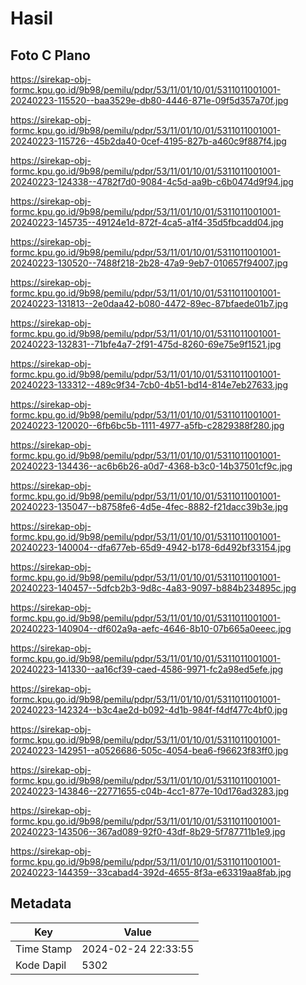 # Hasil

## Foto C Plano

https://sirekap-obj-formc.kpu.go.id/9b98/pemilu/pdpr/53/11/01/10/01/5311011001001-20240223-115520--baa3529e-db80-4446-871e-09f5d357a70f.jpg

https://sirekap-obj-formc.kpu.go.id/9b98/pemilu/pdpr/53/11/01/10/01/5311011001001-20240223-115726--45b2da40-0cef-4195-827b-a460c9f887f4.jpg

https://sirekap-obj-formc.kpu.go.id/9b98/pemilu/pdpr/53/11/01/10/01/5311011001001-20240223-124338--4782f7d0-9084-4c5d-aa9b-c6b0474d9f94.jpg

https://sirekap-obj-formc.kpu.go.id/9b98/pemilu/pdpr/53/11/01/10/01/5311011001001-20240223-145735--49124e1d-872f-4ca5-a1f4-35d5fbcadd04.jpg

https://sirekap-obj-formc.kpu.go.id/9b98/pemilu/pdpr/53/11/01/10/01/5311011001001-20240223-130520--7488f218-2b28-47a9-9eb7-010657f94007.jpg

https://sirekap-obj-formc.kpu.go.id/9b98/pemilu/pdpr/53/11/01/10/01/5311011001001-20240223-131813--2e0daa42-b080-4472-89ec-87bfaede01b7.jpg

https://sirekap-obj-formc.kpu.go.id/9b98/pemilu/pdpr/53/11/01/10/01/5311011001001-20240223-132831--71bfe4a7-2f91-475d-8260-69e75e9f1521.jpg

https://sirekap-obj-formc.kpu.go.id/9b98/pemilu/pdpr/53/11/01/10/01/5311011001001-20240223-133312--489c9f34-7cb0-4b51-bd14-814e7eb27633.jpg

https://sirekap-obj-formc.kpu.go.id/9b98/pemilu/pdpr/53/11/01/10/01/5311011001001-20240223-120020--6fb6bc5b-1111-4977-a5fb-c2829388f280.jpg

https://sirekap-obj-formc.kpu.go.id/9b98/pemilu/pdpr/53/11/01/10/01/5311011001001-20240223-134436--ac6b6b26-a0d7-4368-b3c0-14b37501cf9c.jpg

https://sirekap-obj-formc.kpu.go.id/9b98/pemilu/pdpr/53/11/01/10/01/5311011001001-20240223-135047--b8758fe6-4d5e-4fec-8882-f21dacc39b3e.jpg

https://sirekap-obj-formc.kpu.go.id/9b98/pemilu/pdpr/53/11/01/10/01/5311011001001-20240223-140004--dfa677eb-65d9-4942-b178-6d492bf33154.jpg

https://sirekap-obj-formc.kpu.go.id/9b98/pemilu/pdpr/53/11/01/10/01/5311011001001-20240223-140457--5dfcb2b3-9d8c-4a83-9097-b884b234895c.jpg

https://sirekap-obj-formc.kpu.go.id/9b98/pemilu/pdpr/53/11/01/10/01/5311011001001-20240223-140904--df602a9a-aefc-4646-8b10-07b665a0eeec.jpg

https://sirekap-obj-formc.kpu.go.id/9b98/pemilu/pdpr/53/11/01/10/01/5311011001001-20240223-141330--aa16cf39-caed-4586-9971-fc2a98ed5efe.jpg

https://sirekap-obj-formc.kpu.go.id/9b98/pemilu/pdpr/53/11/01/10/01/5311011001001-20240223-142324--b3c4ae2d-b092-4d1b-984f-f4df477c4bf0.jpg

https://sirekap-obj-formc.kpu.go.id/9b98/pemilu/pdpr/53/11/01/10/01/5311011001001-20240223-142951--a0526686-505c-4054-bea6-f96623f83ff0.jpg

https://sirekap-obj-formc.kpu.go.id/9b98/pemilu/pdpr/53/11/01/10/01/5311011001001-20240223-143846--22771655-c04b-4cc1-877e-10d176ad3283.jpg

https://sirekap-obj-formc.kpu.go.id/9b98/pemilu/pdpr/53/11/01/10/01/5311011001001-20240223-143506--367ad089-92f0-43df-8b29-5f787711b1e9.jpg

https://sirekap-obj-formc.kpu.go.id/9b98/pemilu/pdpr/53/11/01/10/01/5311011001001-20240223-144359--33cabad4-392d-4655-8f3a-e63319aa8fab.jpg


## Metadata

| Key        | Value               |
| ---------- | ------------------- |
| Time Stamp | 2024-02-24 22:33:55 |
| Kode Dapil | 5302                |




